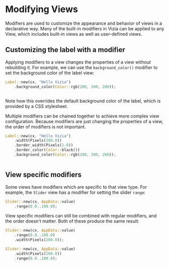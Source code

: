 # Modifying Views

Modifiers are used to customize the appearance and behavior of views in a declarative way. Many of the built-in modifiers in Vizia can be applied to any View, which includes built-in views as well as user-defined views.

## Customizing the label with a modifier 

Applying modifiers to a view changes the properties of a view without rebuilding it. For example, we can use the `background_color()` modifier to set the background color of the label view:

```rust
Label::new(cx, "Hello Vizia")
    .background_color(Color::rgb(200, 200, 200));
```

<img src="img/view_modifier.png" alt=""/>

Note how this overrides the default background color of the label, which is provided by a CSS stylesheet.

Multiple modifiers can be chained together to achieve more complex view configuration. Because modifiers are just changing the properties of a view, the order of modifiers is not important.

```rust
Label::new(cx, "Hello Vizia")
    .width(Pixels(200.0))
    .border_width(Pixels(1.0))
    .border_color(Color::black())
    .background_color(Color::rgb(200, 200, 200));
```

<img src="img/view_modifiers.png" alt=""/>

## View specific modifiers
Some views have modifiers which are specific to that view type. For example, the `Slider` view has a modifier for setting the slider `range`:

```rust
Slider::new(cx, AppData::value)
    .range(0.0..100.0);
```

View specific modifiers can still be combined with regular modifiers, and the order doesn't matter. Both of these produce the same result:

```rust
Slider::new(cx, AppData::value)
    .range(0.0..100.0)
    .width(Pixels(200.0));
```

```rust
Slider::new(cx, AppData::value)
    .width(Pixels(200.0))
    .range(0.0..100.0);
```

